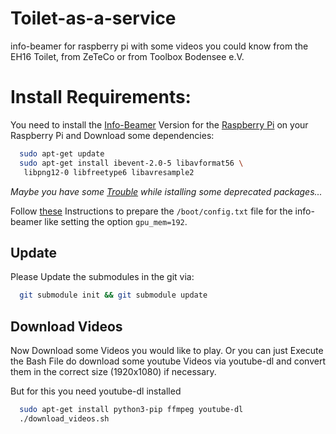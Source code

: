 # Toilet-as-a-service
info-beamer for raspberry pi with some videos you could know from the EH16 Toilet, from ZeTeCo or from Toolbox Bodensee e.V.

# Install Requirements:
You need to install the [Info-Beamer](https://info-beamer.com/pi) Version for the [Raspberry Pi](https://info-beamer.com/download/player) on your Raspberry Pi and Download some dependencies:

```bash
  sudo apt-get update
  sudo apt-get install ibevent-2.0-5 libavformat56 \
   libpng12-0 libfreetype6 libavresample2

```
*Maybe you have some [Trouble](https://raspberrypi.stackexchange.com/questions/59435/how-to-use-stretch-testing-packages) while istalling some deprecated packages...*

Follow [these](https://info-beamer.com/doc/info-beamer#raspberrypiversion) Instructions to prepare the ``/boot/config.txt`` file for the info-beamer like setting the option ``gpu_mem=192``.

## Update
Please Update the submodules in the git via:
```bash
  git submodule init && git submodule update

```

## Download Videos
Now Download some Videos you would like to play.
Or you can just Execute the Bash File do download some youtube Videos via youtube-dl and convert them in the correct size (1920x1080) if necessary.

But for this you need youtube-dl installed
```bash
  sudo apt-get install python3-pip ffmpeg youtube-dl
  ./download_videos.sh

```


